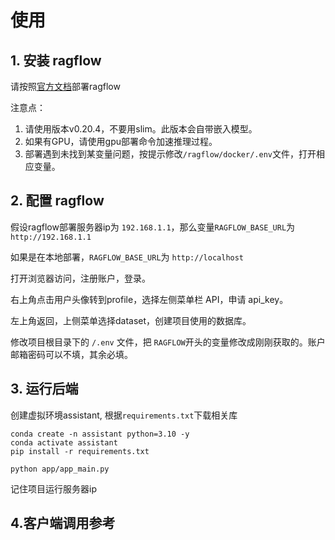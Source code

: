 # 使用
## 1. 安装 ragflow

请按照[官方文档](https://ragflow.io/docs/dev/)部署ragflow

注意点：

1. 请使用版本v0.20.4，不要用slim。此版本会自带嵌入模型。
2. 如果有GPU，请使用gpu部署命令加速推理过程。
3. 部署遇到未找到某变量问题，按提示修改`/ragflow/docker/.env`文件，打开相应变量。

## 2. 配置 ragflow

假设ragflow部署服务器ip为 `192.168.1.1`，那么变量`RAGFLOW_BASE_URL`为 `http://192.168.1.1`

如果是在本地部署，`RAGFLOW_BASE_URL`为 `http://localhost`

打开浏览器访问，注册账户，登录。

右上角点击用户头像转到profile，选择左侧菜单栏 API，申请 api_key。

左上角返回，上侧菜单选择dataset，创建项目使用的数据库。

修改项目根目录下的 `/.env` 文件，把 `RAGFLOW`开头的变量修改成刚刚获取的。账户邮箱密码可以不填，其余必填。

## 3. 运行后端


创建虚拟环境assistant, 根据`requirements.txt`下载相关库

```shell
conda create -n assistant python=3.10 -y
conda activate assistant
pip install -r requirements.txt

python app/app_main.py
```

记住项目运行服务器ip

## 4.客户端调用参考
